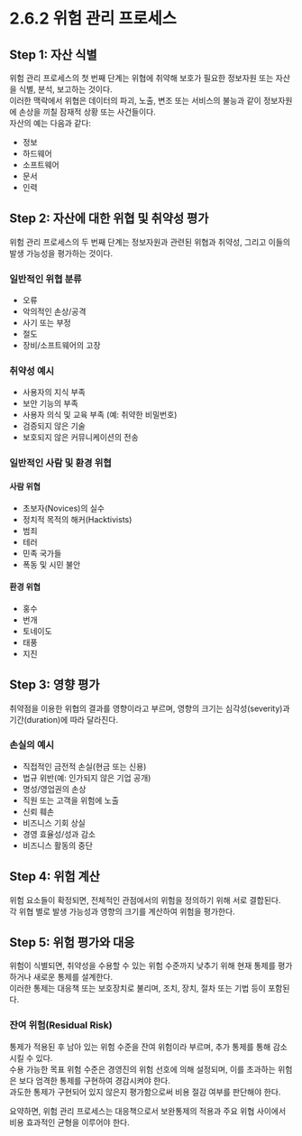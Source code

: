 # 2.6.2 위험 관리 프로세스

## Step 1: 자산 식별
위험 관리 프로세스의 첫 번째 단계는 위협에 취약해 보호가 필요한 정보자원 또는 자산을 식별, 분석, 보고하는 것이다.  
이러한 맥락에서 위협은 데이터의 파괴, 노출, 변조 또는 서비스의 불능과 같이 정보자원에 손상을 끼칠 잠재적 상황 또는 사건들이다.  
자산의 예는 다음과 같다:
- 정보
- 하드웨어
- 소프트웨어
- 문서
- 인력

## Step 2: 자산에 대한 위협 및 취약성 평가
위험 관리 프로세스의 두 번째 단계는 정보자원과 관련된 위협과 취약성, 그리고 이들의 발생 가능성을 평가하는 것이다.  
### 일반적인 위협 분류
- 오류
- 악의적인 손상/공격
- 사기 또는 부정
- 절도
- 장비/소프트웨어의 고장

### 취약성 예시
- 사용자의 지식 부족
- 보안 기능의 부족
- 사용자 의식 및 교육 부족 (예: 취약한 비밀번호)
- 검증되지 않은 기술
- 보호되지 않은 커뮤니케이션의 전송

### 일반적인 사람 및 환경 위협
#### 사람 위협
- 초보자(Novices)의 실수
- 정치적 목적의 해커(Hacktivists)
- 범죄
- 테러
- 민족 국가들
- 폭동 및 시민 불안

#### 환경 위협
- 홍수
- 번개
- 토네이도
- 태풍
- 지진

## Step 3: 영향 평가
취약점을 이용한 위협의 결과를 영향이라고 부르며, 영향의 크기는 심각성(severity)과 기간(duration)에 따라 달라진다.  
### 손실의 예시
- 직접적인 금전적 손실(현금 또는 신용)
- 법규 위반(예: 인가되지 않은 기업 공개)
- 명성/영업권의 손상
- 직원 또는 고객을 위험에 노출
- 신뢰 훼손
- 비즈니스 기회 상실
- 경영 효율성/성과 감소
- 비즈니스 활동의 중단

## Step 4: 위험 계산
위험 요소들이 확정되면, 전체적인 관점에서의 위험을 정의하기 위해 서로 결합된다.  
각 위협 별로 발생 가능성과 영향의 크기를 계산하여 위험을 평가한다.

## Step 5: 위험 평가와 대응
위험이 식별되면, 취약성을 수용할 수 있는 위험 수준까지 낮추기 위해 현재 통제를 평가하거나 새로운 통제를 설계한다.  
이러한 통제는 대응책 또는 보호장치로 불리며, 조치, 장치, 절차 또는 기법 등이 포함된다.  

### 잔여 위험(Residual Risk)
통제가 적용된 후 남아 있는 위험 수준을 잔여 위험이라 부르며, 추가 통제를 통해 감소시킬 수 있다.  
수용 가능한 목표 위험 수준은 경영진의 위험 선호에 의해 설정되며, 이를 초과하는 위험은 보다 엄격한 통제를 구현하여 경감시켜야 한다.  
과도한 통제가 구현되어 있지 않은지 평가함으로써 비용 절감 여부를 판단해야 한다.

요약하면, 위험 관리 프로세스는 대응책으로서 보완통제의 적용과 주요 위협 사이에서 비용 효과적인 균형을 이루어야 한다.
